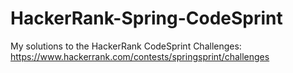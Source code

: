 # HackerRank-Spring-CodeSprint
My solutions to the HackerRank CodeSprint
Challenges: https://www.hackerrank.com/contests/springsprint/challenges
